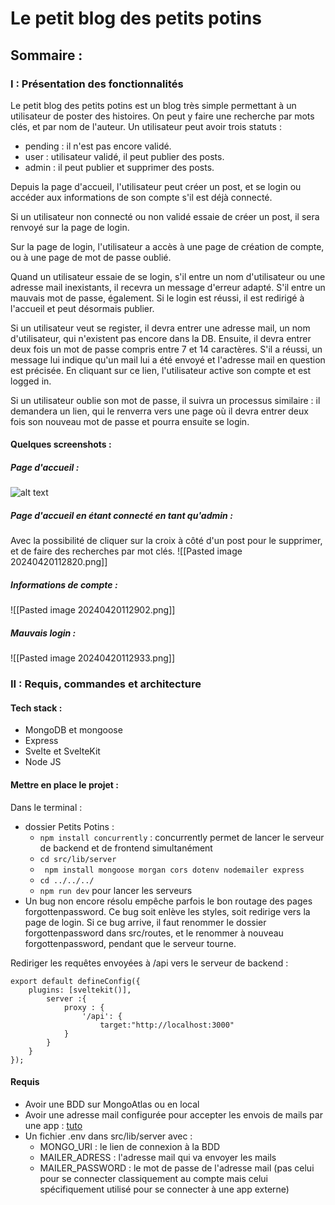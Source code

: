 # Le petit blog des petits potins

## Sommaire : 
### I : Présentation des fonctionnalités

Le petit blog des petits potins est un blog très simple permettant à un utilisateur de poster des histoires. On peut y faire une recherche par mots clés, et par nom de l'auteur.
Un utilisateur peut avoir trois statuts : 
- pending : il n'est pas encore validé.
- user : utilisateur validé, il peut publier des posts.
- admin : il peut publier et supprimer des posts.

Depuis la page d'accueil, l'utilisateur peut créer un post, et se login ou accéder aux informations de son compte s'il est déjà connecté.

Si un utilisateur non connecté ou non validé essaie de créer un post, il sera renvoyé sur la page de login.

Sur la page de login, l'utilisateur a accès à une page de création de compte, ou à une page de mot de passe oublié.

Quand un utilisateur essaie de se login, s'il entre un nom d'utilisateur ou une adresse mail inexistants, il recevra un message d'erreur adapté. S'il entre un mauvais mot de passe, également. Si le login est réussi, il est redirigé à l'accueil et peut désormais publier.

Si un utilisateur veut se register, il devra entrer une adresse mail, un nom d'utilisateur, qui n'existent pas encore dans la DB. Ensuite, il devra entrer deux fois un mot de passe compris entre 7 et 14 caractères. S'il a réussi, un message lui indique qu'un mail lui a été envoyé et l'adresse mail en question est précisée. En cliquant sur ce lien, l'utilisateur active son compte et est logged in.

Si un utilisateur oublie son mot de passe, il suivra un processus similaire : il demandera un lien, qui le renverra vers une page où il devra entrer deux fois son nouveau mot de passe et pourra ensuite se login.

#### Quelques screenshots :
##### Page d'accueil :
![alt text](src/static/images/readme/Accueil.png)
##### Page d'accueil en étant connecté en tant qu'admin :
Avec la possibilité de cliquer sur la croix à côté d'un post pour le supprimer, et de faire des recherches par mot clés.
![[Pasted image 20240420112820.png]]
##### Informations de compte :
![[Pasted image 20240420112902.png]]

##### Mauvais login :
![[Pasted image 20240420112933.png]]
### II : Requis, commandes et architecture

#### Tech stack :
- MongoDB et mongoose
- Express
- Svelte et SvelteKit
- Node JS

#### Mettre en place le projet :
Dans le terminal :
- dossier Petits Potins :
	- `npm install concurrently` : concurrently permet de lancer le serveur de backend et de frontend simultanément
	- `cd src/lib/server` 
	- ` npm install mongoose morgan cors dotenv nodemailer express`
	- `cd ../../../`
	- `npm run dev` pour lancer les serveurs
- Un bug non encore résolu empêche parfois le bon routage des pages forgottenpassword. Ce bug soit enlève les styles, soit redirige vers la page de login. Si ce bug arrive, il faut renommer le dossier forgottenpassword dans src/routes, et le renommer à nouveau forgottenpassword, pendant que le serveur tourne.

Rediriger les requêtes envoyées à /api vers le serveur de backend :
```
export default defineConfig({
	plugins: [sveltekit()],
		server :{
			proxy : {
				'/api': {
					target:"http://localhost:3000"
			}
		}
	}
});
```

#### Requis
- Avoir une BDD sur MongoAtlas ou en local
- Avoir une adresse mail configurée pour accepter les envois de mails par une app : [tuto](https://medium.com/@y.mehnati_49486/how-to-send-an-email-from-your-gmail-account-with-nodemailer-837bf09a7628)
- Un fichier .env dans src/lib/server avec :
	- MONGO_URI : le lien de connexion à la BDD
	- MAILER_ADRESS : l'adresse mail qui va envoyer les mails
	- MAILER_PASSWORD : le mot de passe de l'adresse mail (pas celui pour se connecter classiquement au compte mais celui spécifiquement utilisé pour se connecter à une app externe)
